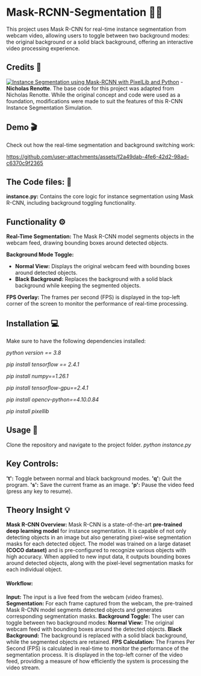 # Mask-RCNN-Segmentation 🎥🎨
This project uses Mask R-CNN for real-time instance segmentation from webcam video, allowing users to toggle between two background modes: the original background or a solid black background, offering an interactive video processing experience.

## Credits 🤖
[![Instance Segmentation using Mask-RCNN with PixelLib and Python](https://www.youtube.com/watch?v=i_-ud01wFhc.jpg)](https://www.youtube.com/watch?v=i_-ud01wFhc) - 
**Nicholas Renotte**.
The base code for this project was adapted from Nicholas Renotte. While the original concept and code were used as a foundation, modifications were made to suit the features of this R-CNN Instance Segmentation Simulation.

## Demo 🎬
Check out how the real-time segmentation and background switching work:

https://github.com/user-attachments/assets/f2a49dab-4fe6-42d2-98ad-c6370c9f2365

## The Code files: 📄
**instance.py:** Contains the core logic for instance segmentation using Mask R-CNN, including background toggling functionality.

## Functionality ⚙️

**Real-Time Segmentation:** The Mask R-CNN model segments objects in the webcam feed, drawing bounding boxes around detected objects.

**Background Mode Toggle:**
- **Normal View:** Displays the original webcam feed with bounding boxes around detected objects.
- **Black Background:** Replaces the background with a solid black background while keeping the segmented objects.

**FPS Overlay:** The frames per second (FPS) is displayed in the top-left corner of the screen to monitor the performance of real-time processing.

## Installation 💻
Make sure to have the following dependencies installed:

*python version == 3.8*

*pip install tensorflow == 2.4.1*

*pip install numpy==1.26.1*

*pip install tensorflow-gpu==2.4.1*

*pip install opencv-python==4.10.0.84*

*pip install pixellib*

## Usage 📌
Clone the repository and navigate to the project folder.
*python instance.py*

## Key Controls:
**'t':** Toggle between normal and black background modes.
**'q':** Quit the program.
**'s':** Save the current frame as an image.
**'p':** Pause the video feed (press any key to resume).

## Theory Insight 💡
**Mask R-CNN Overview:**
Mask R-CNN is a state-of-the-art **pre-trained deep learning model** for instance segmentation. It is capable of not only detecting objects in an image but also generating pixel-wise segmentation masks for each detected object. The model was trained on a large dataset **(COCO dataset)** and is pre-configured to recognize various objects with high accuracy. When applied to new input data, it outputs bounding boxes around detected objects, along with the pixel-level segmentation masks for each individual object.

#### Workflow:
**Input:** The input is a live feed from the webcam (video frames).
**Segmentation:** For each frame captured from the webcam, the pre-trained Mask R-CNN model segments detected objects and generates corresponding segmentation masks.
**Background Toggle:** The user can toggle between two background modes:
**Normal View:** The original webcam feed with bounding boxes around the detected objects.
**Black Background:** The background is replaced with a solid black background, while the segmented objects are retained.
**FPS Calculation:** The Frames Per Second (FPS) is calculated in real-time to monitor the performance of the segmentation process. It is displayed in the top-left corner of the video feed, providing a measure of how efficiently the system is processing the video stream.
